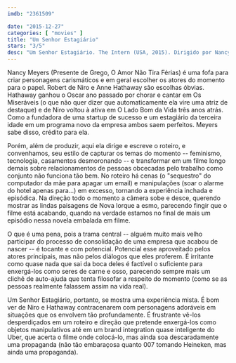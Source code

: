 ```yaml
---
imdb: "2361509"

date: "2015-12-27"
categories: [ "movies" ]
title: "Um Senhor Estagiário"
stars: "3/5"
desc: "Um Senhor Estagiário. The Intern (USA, 2015). Dirigido por Nancy Meyers. Escrito por Nancy Meyers. Com Robert De Niro, Anne Hathaway, Rene Russo, Anders Holm, JoJo Kushner, Andrew Rannells, Adam DeVine, Ilan Krigsfeld, Zack Pearlman."
---
```

Nancy Meyers (Presente de Grego, O Amor Não Tira Férias) é uma fofa para criar personagens carismáticos e em geral escolher os atores do momento para o papel. Robert de Niro e Anne Hathaway são escolhas óbvias. Hathaway ganhou o Oscar ano passado por chorar e cantar em Os Miseráveis (o que não quer dizer que automaticamente ela vire uma atriz de destaque) e de Niro voltou à ativa em O Lado Bom da Vida três anos atrás. Como a fundadora de uma startup de sucesso e um estagiário da terceira idade em um programa novo da empresa ambos saem perfeitos. Meyers sabe disso, crédito para ela.

Porém, além de produzir, aqui ela dirige e escreve o roteiro, e convenhamos, seu estilo de capturar os temas do momento -- feminismo, tecnologia, casamentos desmoronando -- e transformar em um filme longo demais sobre relacionamentos de pessoas obcecadas pelo trabalho como conjunto não funciona tão bem. No roteiro há cenas (o "sequestro" do computador da mãe para apagar um email) e manipulações (soar o alarme do hotel apenas para...) em excesso, tornando a experiência inchada e episódica. Na direção todo o momento a câmera sobe e desce, querendo mostrar as lindas paisagens de Nova Iorque a esmo, parecendo fingir que o filme está acabando, quando na verdade estamos no final de mais um episódio nessa novela embalada em filme.

O que é uma pena, pois a trama central -- alguém muito mais velho participar do processo de consolidação de uma empresa que acabou de nascer -- é tocante e com potencial. Potencial esse aproveitado pelos atores principais, mas não pelos diálogos que eles proferem. É irritante como quase nada que sai da boca deles é factível o suficiente para enxergá-los como seres de carne e osso, parecendo sempre mais um clichê de auto-ajuda que tenta filosofar a respeito do momento (como se as pessoas realmente falassem assim na vida real).

Um Senhor Estagiário, portanto, se mostra uma experiência mista. É bom ver de Niro e Hathaway contracenarem com personagens adoráveis em situações que os envolvem tão profundamente. É frustrante vê-los desperdiçados em um roteiro e direção que pretende enxergá-los como objetos manipulativos até em um brand integration quase inteligente do Uber, que acerta o filme onde colocá-lo, mas ainda soa descaradamente uma propaganda (não tão embaraçosa quanto 007 tomando Heineken, mas ainda uma propaganda).
